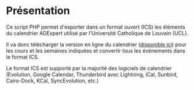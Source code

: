 Présentation
============

Ce script PHP permet d'exporter dans un format ouvert (ICS) les éléments du calendrier ADExpert utilisé par l'Université Catholique de Louvain (UCL).

Il va donc télécharger la version en ligne du calendrier ([disponible ici](http://horaire.sgsi.ucl.ac.be:8080/ade/standard/index.jsp)) pour les cours et les semaines indiquées et convertir tous les événements dans le format ICS.

Le format ICS est supporté par la majorité des logiciels de calendrier (Evolution, Google Calendar, Thunderbird avec Lightning, iCal, Sunbird, Cairo-Dock, KCal, SyncEvolution, etc.)
